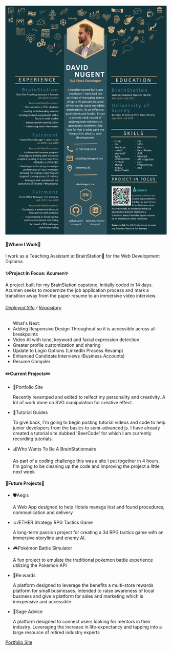 [![Header](https://github.com/D-Nugent/D-Nugent/blob/43344aecfa57904d3c0cdf064fa229148b2dbd5c/David_Nugent__Resume.jpg "Header")](https://www.davidnugent.me)


<h4>👔Where I Work👔</h4> 
<p>I work as a Teaching Assistant at BrainStation🧠 for the Web Development Diploma</p>

<h4>✨Project In Focus: Acumen✨</h4>
<p>A project built for my BrainStation capstone, initially coded in 14 days. Acumen seeks to modernize the job application process and mark a transition away from the paper resume to an immersive video interview.</p>
<h6><a href="https://www.acumen-resume.com">Deployed Site</a> / <a href="https://github.com/D-Nugent/capstone-acumen">Repository</a></h6>
<ul> What's Next:
  <li>Adding Responsive Design Throughout so it is accessible across all breakpoints</li>
  <li>Video AI with tone, keyword and facial expression detection</li>
  <li>Greater profile customization and sharing</li>
  <li>Update to Login Options (LinkedIn Process Revamp)</li>
  <li>Enhanced Candidate Interviews (Business Accounts) </li>
  <li>Resume Compiler</li>
</ul>
<h4>✏️Current Projects✏️</h4>
<ul>
  <li>📁Portfolio Site
    <p>Recently revamped and edited to relfect my personality and creativity. A lot of work done on SVG manipulation for creative effect.</p>
  </li>
  <li>🍎Tutorial Guides
    <p>To give back, I'm going to begin posting tutorial videos and code to help junior developers from the basics to semi-advanced js. I have already created a tutorial site dubbed 'BeerCode' for which I am currently recording tutorials.</p>
  </li>
  <li>💰Who Wants To Be A BrainStationnaire
    <p>As part of a coding challenge this was a site I put together in 4 hours. I'm going to be cleaning up the code and improving the project a little next week</p>
  </li>
</ul>
<h4>📅Future Projects📅</h4>
<ul>
  <li>🛡️Aegis
    <p>A Web App designed to help Hotels manage lost and found procedures, communication and delivery</p>
  </li>
  <li>⚔️ÆTHER Strategy RPG Tactics Game
    <p>A long-term passion project for creating a 3d RPG tactics game with an immersive storyline and enemy AI.</p>
  </li>
  <li>🎮Pokémon Battle Simulator
    <p>A fun project to emulate the traditional pokemon battle experience utilizing the Pokemon API</p>
  </li>
  <li>🎁Re:wards
    <p>A platform designed to leverage the benefits a multi-store rewards platform for small businesses. Intended to raise awareness of local business and give a platform for sales and marketing which is inexpensive and accessible.</p>
  </li>
  <li>🧙Sage Advice
    <p>A platform designed to connect users looking for mentors in their industry. Leveraging the
increase in life-expectancy and tapping into a large resource of retired industry experts</p>
  </li>
</ul>

<a href="https://www.davidnugent.me">Portfolio Site</a>
